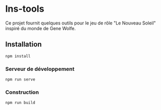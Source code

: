 # lns-tools

Ce projet fournit quelques outils pour le jeu de rôle "Le Nouveau Soleil" inspiré du monde de Gene Wolfe.

## Installation

```
npm install
```

### Serveur de développement

```
npm run serve
```

### Construction

```
npm run build
```

